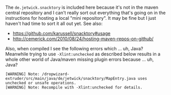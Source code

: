 The `de.jetwick.snacktory` is included here because it's not in the maven
central repository and I can't really sort out everything that's going on in the
instructions for hosting a local "mini repository". It may be fine but I just
haven't had time to sort it all out yet. See also:

* https://github.com/karussell/snacktory#usage
* http://cemerick.com/2010/08/24/hosting-maven-repos-on-github/

Also, when compiled I see the following errors which ... uh, Java? Meanwhile
trying to use `-Xlint:unchecked` as described below results in a whole other
world of Java/maven missing plugin errors because ... uh, Java?

	[WARNING] Note: /dropwizard-extruder/src/main/java/de/jetwick/snacktory/MapEntry.java uses unchecked or unsafe operations.
	[WARNING] Note: Recompile with -Xlint:unchecked for details.

